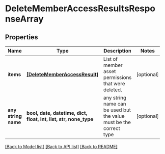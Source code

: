 # DeleteMemberAccessResultsResponseArray


## Properties
Name | Type | Description | Notes
------------ | ------------- | ------------- | -------------
**items** | [**[DeleteMemberAccessResult]**](DeleteMemberAccessResult.md) | List of member asset permissions that were deleted. | [optional] 
**any string name** | **bool, date, datetime, dict, float, int, list, str, none_type** | any string name can be used but the value must be the correct type | [optional]

[[Back to Model list]](../README.md#documentation-for-models) [[Back to API list]](../README.md#documentation-for-api-endpoints) [[Back to README]](../README.md)


